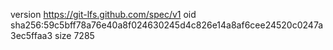 version https://git-lfs.github.com/spec/v1
oid sha256:59c5bff78a76e40a8f024630245d4c826e14a8af6cee24520c0247a3ec5ffaa3
size 7285
